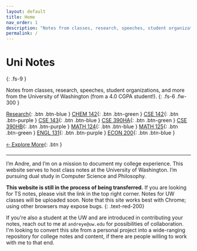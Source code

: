 ```yaml
---
layout: default
title: Home
nav_order: 1
description: "Notes from classes, research, speeches, student organizations, and more from the University of Washington."
permalink: /
---
```


# Uni Notes
{: .fs-9 }

Notes from classes, research, speeches, student organizations, and more from the University of Washington (from a 4.0 CGPA student!).
{: .fs-6 .fw-300 }

[Research](https://andre-ye.github.io/docs/research){: .btn .btn-blue }
[CHEM 142](https://andre-ye.github.io/docs/nsciences/chem-142){: .btn .btn-green }
[CSE 142](https://andre-ye.github.io/docs/cs/cse-142){: .btn .btn-purple }
[CSE 143](https://andre-ye.github.io/docs/cs/cse-143){: .btn .btn-blue }
[CSE 390HA](https://andre-ye.github.io/docs/cs/cse-390ha){: .btn .btn-green }
[CSE 390HB](https://andre-ye.github.io/docs/cs/cse-390hb){: .btn .btn-purple }
[MATH 124](https://andre-ye.github.io/docs/math/math-124){: .btn .btn-blue }
[MATH 125](https://andre-ye.github.io/docs/math/math-125){: .btn .btn-green }
[ENGL 131](https://andre-ye.github.io/docs/eng/engl-131){: .btn .btn-purple }
[ECON 200](https://andre-ye.github.io/docs/business/econ-200){: .btn .btn-blue }

[🡠 Explore More](){: .btn }

<!-- [Get started now](#getting-started){: .btn .btn-primary .fs-5 .mb-4 .mb-md-0 .mr-2 } -->

---

I’m Andre, and I’m on a mission to document my college experience. This website serves to host class notes at the University of Washington. I’m pursuing dual study in Computer Science and Philosophy.

**This website is still in the process of being transferred.** If you are looking for TS notes, please visit the link in the top right corner. Notes for UW classes will be uploaded soon. Note that this site works best with Chrome; using other browsers may expose bugs.
{: .text-red-200}

If you're also a student at the UW and are introduced in contributing your notes, reach out to me at `andreye@uw.edu` for possibilities of collaboration. I'm looking to convert this site from a personal project into a wide-ranging repository for college notes and content, if there are people willing to work with me to that end.
